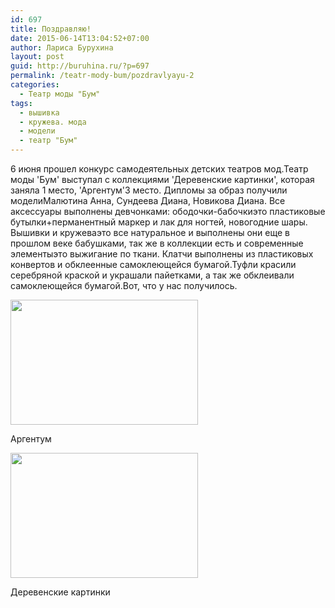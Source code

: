 ```yaml
---
id: 697
title: Поздравляю!
date: 2015-06-14T13:04:52+07:00
author: Лариса Бурухина
layout: post
guid: http://buruhina.ru/?p=697
permalink: /teatr-mody-bum/pozdravlyayu-2
categories:
  - Театр моды "Бум"
tags:
  - вышивка
  - кружева. мода
  - модели
  - театр "Бум"
---
```

6 июня прошел конкурс самодеятельных детских театров мод.Театр моды 'Бум' выступал с коллекциями 'Деревенские картинки', которая заняла 1 место, 'Аргентум'3 место. Дипломы за образ получили моделиМалютина Анна, Сундеева Диана, Новикова Диана. Все аксессуары выполнены девчонками: ободочки-бабочкиэто пластиковые бутылки+перманентный маркер и лак для ногтей, новогодние шары. Вышивки и кружеваэто все натуральное и выполнены они еще в прошлом веке бабушками, так же в коллекции есть и современные элементыэто выжигание по ткани. Клатчи выполнены из пластиковых конвертов и обклеенные самоклеющейся бумагой.Туфли красили серебряной краской и украшали пайетками, а так же обклеивали самоклеющейся бумагой.Вот, что у нас получилось.  


<div id="attachment_1586" style="width: 310px" class="wp-caption alignnone">
  <a href="http://buruhina.ru/wp-content/uploads/2015/06/Аргентум.jpg"><img aria-describedby="caption-attachment-1586" src="http://buruhina.ru/wp-content/uploads/2015/06/Аргентум-300x200.jpg" alt="" width="300" height="200" class="size-medium wp-image-1586" srcset="http://buruhina.ru/wp-content/uploads/2015/06/Аргентум-300x200.jpg 300w, http://buruhina.ru/wp-content/uploads/2015/06/Аргентум-768x512.jpg 768w, http://buruhina.ru/wp-content/uploads/2015/06/Аргентум-1024x682.jpg 1024w, http://buruhina.ru/wp-content/uploads/2015/06/Аргентум.jpg 1280w" sizes="(max-width: 300px) 100vw, 300px" /></a>
  
  <p id="caption-attachment-1586" class="wp-caption-text">
    Аргентум
  </p>
</div>

  


<div id="attachment_1591" style="width: 310px" class="wp-caption alignnone">
  <a href="http://buruhina.ru/wp-content/uploads/2015/06/Деревенские-картинки.jpg"><img aria-describedby="caption-attachment-1591" src="http://buruhina.ru/wp-content/uploads/2015/06/Деревенские-картинки-300x200.jpg" alt="" width="300" height="200" class="size-medium wp-image-1591" srcset="http://buruhina.ru/wp-content/uploads/2015/06/Деревенские-картинки-300x200.jpg 300w, http://buruhina.ru/wp-content/uploads/2015/06/Деревенские-картинки-768x512.jpg 768w, http://buruhina.ru/wp-content/uploads/2015/06/Деревенские-картинки-1024x682.jpg 1024w, http://buruhina.ru/wp-content/uploads/2015/06/Деревенские-картинки.jpg 1280w" sizes="(max-width: 300px) 100vw, 300px" /></a>
  
  <p id="caption-attachment-1591" class="wp-caption-text">
    Деревенские картинки
  </p>
</div>